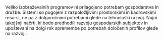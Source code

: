 Veliko izobraževalnih programov ni prilagojeno potrebam gospodarstva in družbe. Sistemi so pogojeni z razpoložljivimi prostorskimi in kadrovskimi resursi, ne pa z dolgoročnimi potrebami glede na tehnološki razvoj.
Nujni takojšnji načrti, ki bodo predhodili razvoju gospodarskih subjektov in upoštevani na dolgi rok spremembe po potrebah določenih profilov glede na razvoj..

